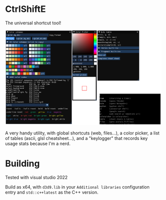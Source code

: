 # CtrlShiftE

The universal shortcut tool!

![missing image](_git/screen.png)

A very handy utility, with global shortcuts (web, files...), a color picker, a list of tables (ascii, glsl cheatsheet...), and a "keylogger" that records key usage stats because I'm a nerd.

# Building

Tested with visual studio 2022

Build as x64, with `d3d9.lib` in your `Additional libraries` configuration entry and `std::c++latest` as the C++ version.
